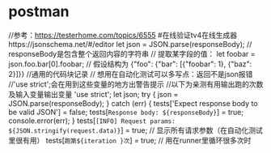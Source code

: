 # postman
//参考：https://testerhome.com/topics/6555
#在线验证tv4在线生成器https://jsonschema.net/#/editor
let json = JSON.parse(responseBody);  // responseBody是包含整个返回内容的字符串
// 提取某字段的值：
let foobar = json.foo.bar[0].foobar;  // 假设结构为 {"foo": {"bar": [{"foobar": 1}, {"baz": 2}]}}
//通用的代码块记录
// 想用在自动化测试可以多写点：返回不是json报错
//'use strict';会在用到这些变量的地方出警告提示
//以下为亲测有用输出跑的次数及输入变量输出变量
'use strict';
let json;
try {
  json = JSON.parse(responseBody);
} catch (err) {
  tests['Expect response body to be valid JSON'] = false;
  tests[`Response body: ${responseBody}`] = true;
  console.error(err);
}
tests[`[INFO] Request params: ${JSON.stringify(request.data)}`] = true;  // 显示所有请求参数（在自动化测试里很有用）
tests[`跑第${iteration }次`] = true;  // 用在runner里循环很多次时
